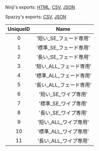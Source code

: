 Ninji's exports: [HTML](https://wuffs.org/acnh/bcsv_150/html/FadeOutDuckingParam.html), [CSV](https://wuffs.org/acnh/bcsv_150/csv/FadeOutDuckingParam.csv), [JSON](https://wuffs.org/acnh/bcsv_150/json/FadeOutDuckingParam.json)

Spazzy's exports: [CSV](https://github.com/McSpazzy/acnh-csv/blob/master/FadeOutDuckingParam.csv), [JSON](https://github.com/McSpazzy/acnh-json/blob/master/FadeOutDuckingParam.json)

| UniqueID | Name |
|:--:|:--:|
| 0 | '短い_SE_フェード専用' | 
| 1 | '標準_SE_フェード専用' | 
| 2 | '長い_SE_フェード専用' | 
| 3 | '短い_ALL_フェード専用' | 
| 4 | '標準_ALL_フェード専用' | 
| 5 | '長い_ALL_フェード専用' | 
| 6 | '短い_SE_ワイプ専用' | 
| 7 | '標準_SE_ワイプ専用' | 
| 8 | '長い_SE_ワイプ専用' | 
| 9 | '短い_ALL_ワイプ専用' | 
| 10 | '標準_ALL_ワイプ専用' | 
| 11 | '長い_ALL_ワイプ専用' | 
